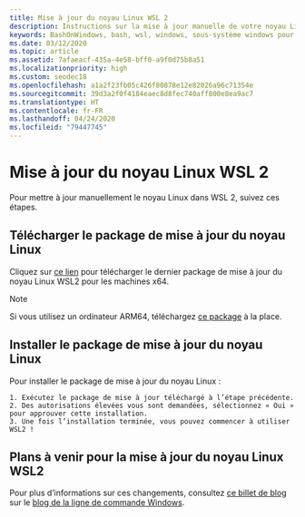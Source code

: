 ```yaml
---
title: Mise à jour du noyau Linux WSL 2
description: Instructions sur la mise à jour manuelle de votre noyau Linux WSL 2
keywords: BashOnWindows, bash, wsl, windows, sous-système windows pour linux, sous-système windows, ubuntu, wsl.conf, wslconfig
ms.date: 03/12/2020
ms.topic: article
ms.assetid: 7afaeacf-435a-4e58-bff0-a9f0d75b8a51
ms.localizationpriority: high
ms.custom: seodec18
ms.openlocfilehash: a1a2f23fb05c426f80878e12e82026a96c71354e
ms.sourcegitcommit: 39d3a2f0f4184eaec8d8fec740aff800e8ea9ac7
ms.translationtype: HT
ms.contentlocale: fr-FR
ms.lasthandoff: 04/24/2020
ms.locfileid: "79447745"
---
```

# <a name="updating-the-wsl-2-linux-kernel"></a>Mise à jour du noyau Linux WSL 2

Pour mettre à jour manuellement le noyau Linux dans WSL 2, suivez ces étapes. 

## <a name="download-the-linux-kernel-update-package"></a>Télécharger le package de mise à jour du noyau Linux

Cliquez sur [ce lien](https://wslstorestorage.blob.core.windows.net/wslblob/wsl_update_x64.msi) pour télécharger le dernier package de mise à jour du noyau Linux WSL2 pour les machines x64.

> [!NOTE] 
> Si vous utilisez un ordinateur ARM64, téléchargez [ce package](https://wslstorestorage.blob.core.windows.net/wslblob/wsl_update_arm64.msi) à la place.

## <a name="install-the-linux-kernel-update-package"></a>Installer le package de mise à jour du noyau Linux

Pour installer le package de mise à jour du noyau Linux :

    1. Exécutez le package de mise à jour téléchargé à l’étape précédente.
    2. Des autorisations élevées vous sont demandées, sélectionnez « Oui » pour approuver cette installation.
    3. Une fois l’installation terminée, vous pouvez commencer à utiliser WSL2 !

## <a name="future-plans-for-updating-the-wsl2-linux-kernel"></a>Plans à venir pour la mise à jour du noyau Linux WSL2

Pour plus d’informations sur ces changements, consultez [ce billet de blog](https://devblogs.microsoft.com/commandline/wsl2-will-be-generally-available-in-windows-10-version-2004) sur le [blog de la ligne de commande Windows](https://aka.ms/cliblog).
